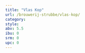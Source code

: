 ```yaml
---
title: "Vlas Kop"
url: /brouwerij-strubbe/vlas-kop/
category: 
style: 
abv: 5.5
ibu: 0
srm: 0
upc: 0
---
```


